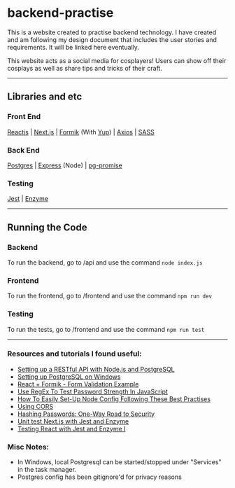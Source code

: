 # backend-practise

This is a website created to practise backend technology.
I have created and am following my design document that includes the user stories and requirements. It will be linked here eventually.

This website acts as a social media for cosplayers! Users can show off their cosplays as well as share tips and tricks of their craft.

---

## Libraries and etc

### Front End

[Reactjs](https://reactjs.org/) | [Next.js](https://nextjs.org/) | [Formik](https://jaredpalmer.com/formik/) (With [Yup](https://github.com/jquense/yup)) | [Axios](https://github.com/axios/axios) | [SASS](https://sass-lang.com/)

### Back End

[Postgres](https://www.postgresql.org/) | [Express](https://expressjs.com/) (Node) | [pg-promise](https://github.com/vitaly-t/pg-promise)

### Testing

[Jest](https://github.com/facebook/jest) | [Enzyme](https://github.com/enzymejs/enzyme)

---

## Running the Code

### Backend

To run the backend, go to /api and use the command `node index.js`

### Frontend

To run the frontend, go to /frontend and use the command `npm run dev`

### Testing

To run the tests, go to /frontend and use the command `npm run test`

---

### Resources and tutorials I found useful:

- [Setting up a RESTful API with Node.js and PostgreSQL](https://blog.logrocket.com/setting-up-a-restful-api-with-node-js-and-postgresql-d96d6fc892d8/)
- [Setting up PostgreSQL on Windows](https://www.microfocus.com/documentation/idol/IDOL_12_0/MediaServer/Guides/html/English/Content/Getting_Started/Configure/_TRN_Set_up_PostgreSQL.htm)
- [React + Formik - Form Validation Example](https://jasonwatmore.com/post/2019/04/10/react-formik-form-validation-example)
- [Use RegEx To Test Password Strength In JavaScript](https://www.thepolyglotdeveloper.com/2015/05/use-regex-to-test-password-strength-in-javascript/)
- [How To Easily Set-Up Node Config Following These Best Practises](https://codingsans.com/blog/node-config-best-practices)
- [Using CORS](https://www.html5rocks.com/en/tutorials/cors/)
- [Hashing Passwords: One-Way Road to Security](https://auth0.com/blog/hashing-passwords-one-way-road-to-security/)
- [Unit test Next.js with Jest and Enzyme](https://medium.com/@miiny/unit-test-next-js-with-jest-and-enzyme-5b305a8e29fe)
- [Testing React with Jest and Enzyme I](https://medium.com/codeclan/testing-react-with-jest-and-enzyme-20505fec4675)

### Misc Notes:

- In Windows, local Postgresql can be started/stopped under "Services" in the task manager.
- Postgres config has been gitignore'd for privacy reasons
